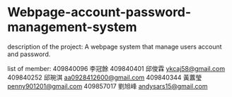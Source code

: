 # Webpage-account-password-management-system

description of the project: A webpage system that manage users account and password.

list of member:
409840096 李冠餘 
409840401 邱俊霖 ykcaj58@gmail.com
409840252 邱琬淇 aa0928412600@gmail.com
409840344 黃䕒瑩 penny901201@gmail.com
409857017 劉旭峰 andysars15@gmail.com



